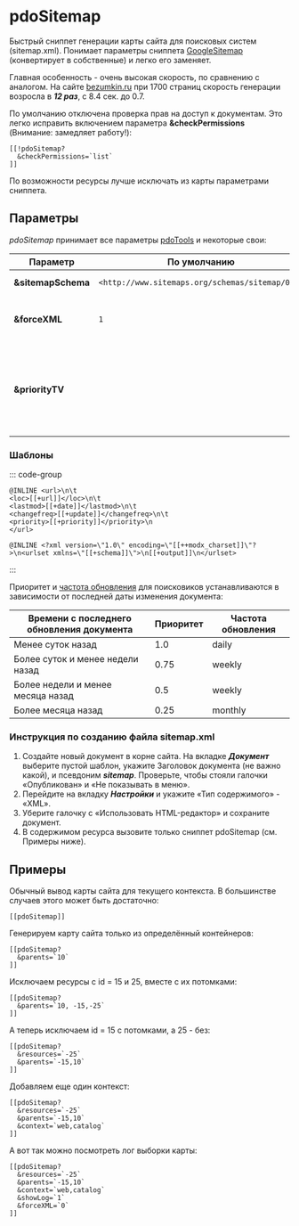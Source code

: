 # pdoSitemap

Быстрый сниппет генерации карты сайта для поисковых систем (sitemap.xml). Понимает параметры сниппета [GoogleSitemap][1] (конвертирует в собственные) и легко его заменяет.

Главная особенность - очень высокая скорость, по сравнению с аналогом. На сайте [bezumkin.ru][2] при 1700 страниц скорость генерации возросла в ***12 раз***, с 8.4 сек. до 0.7.

По умолчанию отключена проверка прав на доступ к документам. Это легко исправить включением параметра **&checkPermissions** (Внимание: замедляет работу!):

```modx
[[!pdoSitemap?
  &checkPermissions=`list`
]]
```

По возможности ресурсы лучше исключать из карты параметрами сниппета.

## Параметры

*pdoSitemap* принимает все параметры [pdoTools][3] и некоторые свои:

| Параметр           | По умолчанию                                    | Описание                                                                                                           |
|--------------------|-------------------------------------------------|--------------------------------------------------------------------------------------------------------------------|
| **&sitemapSchema** | `<http://www.sitemaps.org/schemas/sitemap/0.9>` | Схема карты сайта.                                                                                                 |
| **&forceXML**      | `1`                                             | Принудительно выводить страницу как XML.                                                                           |
| **&priorityTV**    |                                                 | Дополнительное поле, в котором указывается [приоритет][4] документа. Нужно добавить его в параметр **&includeTVs** |

### Шаблоны

::: code-group

```modx [&tpl]
@INLINE <url>\n\t
<loc>[[+url]]</loc>\n\t
<lastmod>[[+date]]</lastmod>\n\t
<changefreq>[[+update]]</changefreq>\n\t
<priority>[[+priority]]</priority>\n
</url>
```

```modx [&tplWrapper]
@INLINE <?xml version=\"1.0\" encoding=\"[[++modx_charset]]\"?>\n<urlset xmlns=\"[[+schema]]\">\n[[+output]]\n</urlset>
```

:::

Приоритет и [частота обновления][5] для поисковиков устанавливаются в зависимости от последней даты изменения документа:

| Времени с последнего обновления документа | Приоритет | Частота обновления |
|-------------------------------------------|-----------|--------------------|
| Менее суток назад                         | 1.0       | daily              |
| Более суток и менее недели назад          | 0.75      | weekly             |
| Более недели и менее месяца назад         | 0.5       | weekly             |
| Более месяца назад                        | 0.25      | monthly            |

### Инструкция по созданию файла sitemap.xml

1. Создайте новый документ в корне сайта. На вкладке ***Документ*** выберите пустой шаблон, укажите Заголовок документа (не важно какой), и псевдоним ***sitemap***. Проверьте, чтобы стояли галочки «Опубликован» и «Не показывать в меню».
2. Перейдите на вкладку ***Настройки*** и укажите «Тип содержимого» - «XML».
3. Уберите галочку с «Использовать HTML-редактор» и сохраните документ.
4. В содержимом ресурса вызовите только сниппет pdoSitemap (см. Примеры ниже).

## Примеры

Обычный вывод карты сайта для текущего контекста. В большинстве случаев этого может быть достаточно:

```modx
[[pdoSitemap]]
```

Генерируем карту сайта только из определённый контейнеров:

```modx
[[pdoSitemap?
  &parents=`10`
]]
```

Исключаем ресурсы с id = 15 и 25, вместе с их потомками:

```modx
[[pdoSitemap?
  &parents=`10, -15,-25`
]]
```

А теперь исключаем id = 15 с потомками, а 25 - без:

```modx
[[pdoSitemap?
  &resources=`-25`
  &parents=`-15,10`
]]
```

Добавляем еще один контекст:

```modx
[[pdoSitemap?
  &resources=`-25`
  &parents=`-15,10`
  &context=`web,catalog`
]]
```

А вот так можно посмотреть лог выборки карты:

```modx
[[pdoSitemap?
  &resources=`-25`
  &parents=`-15,10`
  &context=`web,catalog`
  &showLog=`1`
  &forceXML=`0`
]]
```

[1]: http://rtfm.modx.com/extras/revo/googlesitemap
[2]: http://bezumkin.ru/sitemap.xml
[3]: /components/pdotools/general-properties
[4]: http://www.sitemaps.org/ru/protocol.html#prioritydef
[5]: http://www.sitemaps.org/ru/protocol.html#changefreqdef
